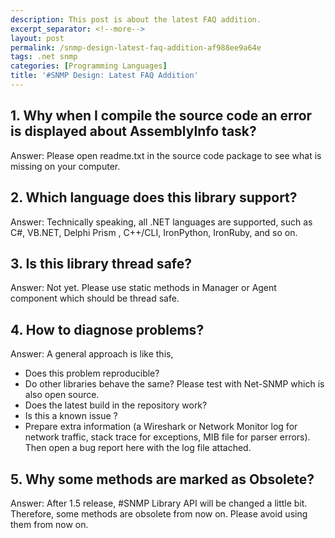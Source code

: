 ```yaml
---
description: This post is about the latest FAQ addition.
excerpt_separator: <!--more-->
layout: post
permalink: /snmp-design-latest-faq-addition-af988ee9a64e
tags: .net snmp
categories: [Programming Languages]
title: '#SNMP Design: Latest FAQ Addition'
---
```

## 1. Why when I compile the source code an error is displayed about AssemblyInfo task?
Answer: Please open readme.txt in the source code package to see what is missing on your computer.

## 2. Which language does this library support?
Answer: Technically speaking, all .NET languages are supported, such as C#, VB.NET, Delphi Prism , C++/CLI, IronPython, IronRuby, and so on.

## 3. Is this library thread safe?
Answer: Not yet. Please use static methods in Manager or Agent component which should be thread safe.

## 4. How to diagnose problems?
Answer: A general approach is like this,

* Does this problem reproducible?
* Do other libraries behave the same? Please test with Net-SNMP which is also open source.
* Does the latest build in the repository work?
* Is this a known issue ?
* Prepare extra information (a Wireshark or Network Monitor log for network traffic, stack trace for exceptions, MIB file for parser errors). Then open a bug report here with the log file attached.

## 5. Why some methods are marked as Obsolete?

Answer: After 1.5 release, #SNMP Library API will be changed a little bit. Therefore, some methods are obsolete from now on. Please avoid using them from now on.
<!--more-->